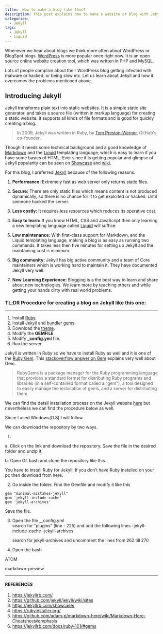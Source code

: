 ```yaml
---
title:  How to make a blog like this?
description: This post explains how to make a website or blog with Jekyll
categories:
  - Jekyll
tags:
  - Jekyll
  - Liquid
---
```


Whenever we hear about blogs we think more often about WordPress or BlogSpot blogs. [WordPress](https://wordpress.com/) is more popular once right now. It is an open source online website creation tool, which was written in PHP and MySQL.

Lots of people complain about their WordPress blog getting infected with malware or hacked, or being slow etc. Let us learn about Jekyll and how it overcomes the problems mentioned above.



##  Introducing Jekyll

Jekyll transforms plain text into static websites. It is a simple static site generator, and takes a source file (written in markup language) for creating a static website.
It supports all kinds of file formats and is good for quickly creating a blog.  

> In 2009, Jekyll was written in Ruby, by [Tom Preston-Werner](http://tom.preston-werner.com/), GitHub's co-founder.

Though it needs some technical background and a good knowledge of [Markdown](https://www.markdownguide.org/getting-started) and the [Liquid](https://shopify.github.io/liquid/) templating language, which is easy to learn if you have some basics of HTML. Ever since it is getting popular and glimpse of Jekyll popularity can be seen on [Showcase](https://jekyllrb.com/showcase/) and [wiki](https://github.com/jekyll/jekyll/wiki/sites).


For this blog, I preferred [Jekyll](https://jekyllrb.com/) because of the following reasons.


1. **Performance:** Extremely fast as web server only returns static files.

2. **Secure:** There are only static files which means content is not produced dynamically, so there is no chance for it to get exploited or hacked. Until someone hacked the server.

3. **Less costly:** It requires less resources which reduces its operative cost.

4. **Easy to learn:** If you know HTML, CSS and JavaScript then only learning a new templating language called [Liquid](https://shopify.github.io/liquid/) will suffice.

5. **Low maintenance:** With first-class support for Markdown, and the Liquid templating language, making a blog is as easy as running two commands. It takes less then five minutes for setting up Jekyll and the maintaining cost is minimum.

6. **Big community:** Jekyll has big active community and a team of Core maintainers which is working hard to maintain it. They have documented Jekyll very well.

7. **New Learning Experience:** Blogging is a the best way to learn and share about new technologies. We learn more by teaching others and while getting your hands dirty with real world problems.




### TL;DR Procedure for creating a blog on Jekyll like this one:
---
1. Install [Ruby](https://rubyinstaller.org/).
2. Install [Jekyll](https://jekyllrb.com/docs/installation/) and [bundler gems](https://jekyllrb.com/docs/ruby-101/#bundler).
3. Download the [theme](https://github.com/mmistakes/minimal-mistakes).
4. Modify the **GEMFILE**.
5. Modify **_config.yml** file.
6. Run the server.



Jekyll is written in Ruby so we have to install Ruby as well and it is one of the [Ruby Gem](https://jekyllrb.com/docs/ruby-101/#gems).
This [stackoverflow  answer on Gem](https://stackoverflow.com/questions/5233924/what-is-a-ruby-gem) explains very well about Gem.
>  RubyGems is a package manager for the Ruby programming language that provides a standard format for distributing Ruby programs and libraries (in a self-contained format called a "gem"), a tool designed to easily manage the installation of gems, and a server for distributing them.

We can find the detail installation process on the Jekyll website [here](https://jekyllrb.com/docs/installation/) but nevertheless we can find the procedure below as well.

Since I used Windows(O.S) I will follow

We can download the repository by two ways.


1.
  a. Click on the link  and  download the repository. Save the file in the desired folder and unzip it.

  b. Open Git bash and clone the repository like this.

You have to install Ruby for Jekyll. If you don't have Ruby installed on your pc then download from here.


2. Go inside the folder. Find the Gemfile and modify it like this

``` source 'https://rubygems.org'
gem "minimal-mistakes-jekyll"
gem 'jekyll-include-cache'
gem 'jekyll-archives'
```
  Save the file.

3. Open the file __config.yml  
   search for "plugins" (line - 225) and add the following lines
    -jekyll-include-cache
    -jekyll-archives

    search for jekyll-archives and uncomment the lines from 262 till 270


4. Open the bash



ATOM

markdown-preview



---
#### REFERENCES
1. https://jekyllrb.com/
2.  https://github.com/jekyll/jekyll/wiki/sites
3.  https://jekyllrb.com/showcase/
4. https://rubyinstaller.org/
4.  https://github.com/adam-p/markdown-here/wiki/Markdown-Here-Cheatsheet#emphasis
5. https://jekyllrb.com/docs/ruby-101/#gems
